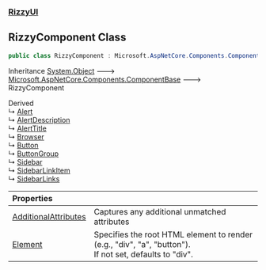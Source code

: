 ### [RizzyUI](RizzyUI 'RizzyUI')

## RizzyComponent Class

```csharp
public class RizzyComponent : Microsoft.AspNetCore.Components.ComponentBase
```

Inheritance [System.Object](https://docs.microsoft.com/en-us/dotnet/api/System.Object 'System.Object') &#129106; [Microsoft.AspNetCore.Components.ComponentBase](https://docs.microsoft.com/en-us/dotnet/api/Microsoft.AspNetCore.Components.ComponentBase 'Microsoft.AspNetCore.Components.ComponentBase') &#129106; RizzyComponent

Derived  
&#8627; [Alert](RizzyUI.Alert 'RizzyUI.Alert')  
&#8627; [AlertDescription](RizzyUI.AlertDescription 'RizzyUI.AlertDescription')  
&#8627; [AlertTitle](RizzyUI.AlertTitle 'RizzyUI.AlertTitle')  
&#8627; [Browser](RizzyUI.Browser 'RizzyUI.Browser')  
&#8627; [Button](RizzyUI.Button 'RizzyUI.Button')  
&#8627; [ButtonGroup](RizzyUI.ButtonGroup 'RizzyUI.ButtonGroup')  
&#8627; [Sidebar](RizzyUI.Sidebar 'RizzyUI.Sidebar')  
&#8627; [SidebarLinkItem](RizzyUI.SidebarLinkItem 'RizzyUI.SidebarLinkItem')  
&#8627; [SidebarLinks](RizzyUI.SidebarLinks 'RizzyUI.SidebarLinks')

| Properties | |
| :--- | :--- |
| [AdditionalAttributes](RizzyUI.RizzyComponent.AdditionalAttributes 'RizzyUI.RizzyComponent.AdditionalAttributes') | Captures any additional unmatched attributes |
| [Element](RizzyUI.RizzyComponent.Element 'RizzyUI.RizzyComponent.Element') | Specifies the root HTML element to render (e.g., "div", "a", "button").<br/>If not set, defaults to "div". |
